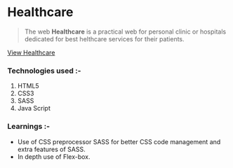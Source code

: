 # Healthcare

> The web **Healthcare** is a practical web for personal clinic or hospitals dedicated for best helthcare services for their patients.

[View Healthcare](http://healthcare-web-for-clinic-promotion2023.surge.sh/)

### Technologies used :-
1. HTML5
2. CSS3
3. SASS
4. Java Script

### Learnings :-
- Use of CSS preprocessor SASS for better CSS code management and extra features of SASS.
- In depth use of Flex-box.
